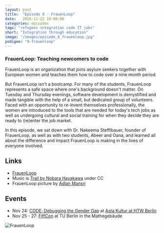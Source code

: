 ```yaml
---
layout: post
title:  "Episode 8 - FrauenLoop"
date:   2016-11-22 10:00:00
categories: episodes
tags: "refugees integration code IT jobs"
short: "Integration through education"
image: "/images/episode_8_frauenloop.jpg"
podigee: "9-frauenloop"
---
```


### FrauenLoop: Teaching newcomers to code

FrauenLoop is an organization that joins asylum seekers together with European women and teaches them how to code over a nine month period.

But FrauenLoop isn't a bootcamp. For many of the students, FrauenLoop represents a safe space where one's background doesn't matter. On Tuesday and Thursday evenings, software development is demystified and made tangible with the help of a small, but dedicated group of volunteers. Faced with an opportunity to re-invent themselves professionally, the women are introduced to the tools that are needed for today's tech jobs as well as undergoing cultural and social training for when they decide they are ready to (re)enter the job market.

In this episode, we sat down with Dr. Nakeema Stefflbauer, founder of FrauenLoop, as well as with two students, Abeer and Oana, and learned all about the difference and impact FrauenLoop is making in the lives of everyone involved.

## Links

* [FrauenLoop](http://frauenloop.org/)
* Music is [Trail by Nobara Hayakawa](http://freemusicarchive.org/music/Nobara_Hayakawa/Trail_EP/Nobara_Hayakawa_-_Trail_EP_-_Trail) under CC
* FrauenLoop picture by [Adlan Mansri](https://www.twitter.com/Gurzil_)

## Events

* Nov 24: [CODE: Debugging the Gender Gap](http://www.codedoc.co/) at [Asta Kultur at HTW Berlin](https://www.facebook.com/AStA.Kultur/posts/1778977145653382:0)
* Nov 25 - 27: [FiffCon](https://2016.fiffkon.de/) at TU Berlin in the Mathegebäude

![FrauenLoop](/images/episode_8_frauenloop.jpg)

